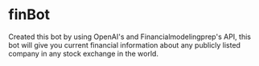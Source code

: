 # finBot
Created this bot by using OpenAI's  and Financialmodelingprep's API, this bot will give you current financial information about any publicly listed company in any stock exchange in the world.
